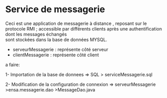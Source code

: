 #  Service de messagerie


Ceci est une application de messagerie à distance , reposant sur le protocole RMI ;
accessible par différents clients après une authentification dont les messages échangés  
sont stockées dans la base de données MYSQL.


   - serveurMessagerie : représente côté serveur
   - clientMessagerie : représente côté client

a faire:

 1- Importation de la base de donnees
 => SQL > serviceMessagerie.sql
 
 2- Modification de la configuration de connexion
 => serveurMessagerie >ensa.messagerie.dao >MessageDao.java
